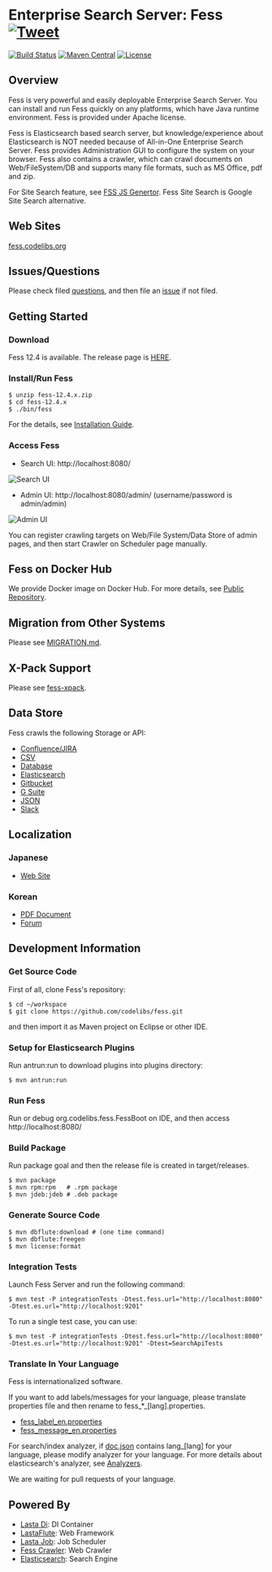 Enterprise Search Server: Fess [![Tweet](https://img.shields.io/twitter/url/http/shields.io.svg?style=social)](https://twitter.com/intent/tweet?text=Fess+is+very+powerful+and+easily+deployable+Enterprise+Search+Server.&url=https://github.com/codelibs/fess)
====
[![Build Status](https://travis-ci.org/codelibs/fess.svg?branch=master)](https://travis-ci.org/codelibs/fess) 
[![Maven Central](https://maven-badges.herokuapp.com/maven-central/org.codelibs.fess/fess/badge.svg)](https://maven-badges.herokuapp.com/maven-central/org.codelibs.fess/fess)
[![License](https://img.shields.io/badge/License-Apache%202.0-blue.svg)](https://github.com/gitbucket/gitbucket/blob/master/LICENSE)

## Overview

Fess is very powerful and easily deployable Enterprise Search Server.
You can install and run Fess quickly on any platforms, which have Java runtime environment.
Fess is provided under Apache license.

Fess is Elasticsearch based search server, but knowledge/experience about Elasticsearch is NOT needed because of All-in-One Enterprise Search Server.
Fess provides Administration GUI to configure the system on your browser.
Fess also contains a crawler, which can crawl documents on Web/FileSystem/DB and supports many file formats, such as MS Office, pdf and zip.

For Site Search feature, see [FSS JS Genertor](https://fss-generator.codelibs.org/docs/manual).
Fess Site Search is Google Site Search alternative.

## Web Sites

[fess.codelibs.org](http://fess.codelibs.org/)

## Issues/Questions

Please check filed [questions](https://github.com/codelibs/fess/issues?q=label%3Aquestion), and then file an [issue](https://github.com/codelibs/fess/issues "issue") if not filed.

## Getting Started

### Download

Fess 12.4 is available.
The release page is [HERE](https://github.com/codelibs/fess/releases "download").

### Install/Run Fess

    $ unzip fess-12.4.x.zip
    $ cd fess-12.4.x
    $ ./bin/fess

For the details, see [Installation Guide](http://fess.codelibs.org/12.4/install/index.html).

### Access Fess

- Search UI: http://localhost:8080/

![Search UI](http://fess.codelibs.org/_images/fess_search_result1.png)

- Admin UI: http://localhost:8080/admin/ (username/password is admin/admin)

![Admin UI](http://fess.codelibs.org/_images/fess_admin_dashboard.png)

You can register crawling targets on Web/File System/Data Store of admin pages, and then start Crawler on Scheduler page manually.

## Fess on Docker Hub

We provide Docker image on Docker Hub.
For more details, see [Public Repository](https://hub.docker.com/r/codelibs/fess/).

## Migration from Other Systems

Please see [MIGRATION.md](https://github.com/codelibs/fess/blob/master/MIGRATION.md).

## X-Pack Support

Please see [fess-xpack](https://github.com/codelibs/fess-xpack).

## Data Store

Fess crawls the following Storage or API:

 - [Confluence/JIRA](https://github.com/codelibs/fess-ds-atlassian)
 - [CSV](https://github.com/codelibs/fess-ds-csv)
 - [Database](https://github.com/codelibs/fess-ds-db)
 - [Elasticsearch](https://github.com/codelibs/fess-ds-elasticsearch)
 - [Gitbucket](https://github.com/codelibs/fess-ds-gitbucket)
 - [G Suite](https://github.com/codelibs/fess-ds-gsuite)
 - [JSON](https://github.com/codelibs/fess-ds-json)
 - [Slack](https://github.com/codelibs/fess-ds-slack)

## Localization

### Japanese

 - [Web Site](http://fess.codelibs.org/ja/)

### Korean

 - [PDF Document](https://github.com/nocode2k/fess/releases/download/11.0.1-ko/Fess-ko_11.0.1_manual.pdf)
 - [Forum](https://github.com/nocode2k/fess-kr-forum)

## Development Information

### Get Source Code

First of all, clone Fess's repository:

    $ cd ~/workspace
    $ git clone https://github.com/codelibs/fess.git

and then import it as Maven project on Eclipse or other IDE.

### Setup for Elasticsearch Plugins

Run antrun:run to download plugins into plugins directory:

    $ mvn antrun:run

### Run Fess

Run or debug org.codelibs.fess.FessBoot on IDE, and then access http://localhost:8080/

### Build Package

Run package goal and then the release file is created in target/releases.

    $ mvn package
    $ mvn rpm:rpm   # .rpm package
    $ mvn jdeb:jdeb # .deb package

### Generate Source Code

    $ mvn dbflute:download # (one time command)
    $ mvn dbflute:freegen
    $ mvn license:format

### Integration Tests

Launch Fess Server and run the following command:

    $ mvn test -P integrationTests -Dtest.fess.url="http://localhost:8080" -Dtest.es.url="http://localhost:9201"

To run a single test case, you can use:

    $ mvn test -P integrationTests -Dtest.fess.url="http://localhost:8080" -Dtest.es.url="http://localhost:9201" -Dtest=SearchApiTests

### Translate In Your Language

Fess is internationalized software.

If you want to add labels/messages for your language, please translate properties file and then rename to fess\_\*\_[lang].properties.

* [fess_label_en.properties](https://github.com/codelibs/fess/blob/master/src/main/resources/fess_label_en.properties)
* [fess_message_en.properties](https://github.com/codelibs/fess/blob/master/src/main/resources/fess_message_en.properties)

For search/index analyzer, if [doc.json](https://github.com/codelibs/fess/blob/master/src/main/resources/fess_indices/fess/doc.json) contains lang\_[lang] for your language, please modify analyzer for your language. For more details about elasticsearch's analyzer, see [Analyzers](https://www.elastic.co/guide/en/elasticsearch/reference/current/analysis-analyzers.html).

We are waiting for pull requests of your language.

## Powered By

* [Lasta Di](https://github.com/lastaflute/lasta-di "Lasta Di"): DI Container
* [LastaFlute](https://github.com/lastaflute/lastaflute "LastaFlute"): Web Framework
* [Lasta Job](https://github.com/lastaflute/lasta-job "Lasta Job"): Job Scheduler
* [Fess Crawler](https://github.com/codelibs/fess-crawler "Fess Crawler"): Web Crawler
* [Elasticsearch](https://github.com/elastic/elasticsearch "Elasticsearch"): Search Engine
